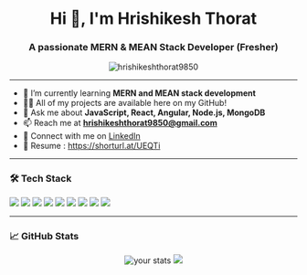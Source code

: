 <h1 align="center">Hi 👋, I'm Hrishikesh Thorat</h1>
<h3 align="center">A passionate MERN & MEAN Stack Developer (Fresher)</h3>

<p align="center">
  <img src="https://komarev.com/ghpvc/?username=hrishikeshthorat9850&label=Profile%20views&color=0e75b6&style=flat" alt="hrishikeshthorat9850" />
</p>

---

- 🌱 I’m currently learning **MERN and MEAN stack development**
- 🧑‍💻 All of my projects are available here on my GitHub!
- 💬 Ask me about **JavaScript, React, Angular, Node.js, MongoDB**
- 📫 Reach me at **hrishikeshthorat9850@gmail.com**
- 🔗 Connect with me on [LinkedIn](https://www.linkedin.com/in/hrishithorat/)
- 📄 Resume : https://shorturl.at/UEQTi

---

### 🛠️ Tech Stack
<p>
  <img src="https://img.shields.io/badge/HTML5-E34F26?logo=html5&logoColor=white" />
  <img src="https://img.shields.io/badge/CSS3-1572B6?logo=css3&logoColor=white" />
  <img src="https://img.shields.io/badge/JavaScript-F7DF1E?logo=javascript&logoColor=000" />
  <img src="https://img.shields.io/badge/React-20232A?logo=react&logoColor=61DAFB" />
  <img src="https://img.shields.io/badge/Angular-DD0031?logo=angular&logoColor=white" />
  <img src="https://img.shields.io/badge/Node.js-339933?logo=nodedotjs&logoColor=white" />
  <img src="https://img.shields.io/badge/Express.js-000000?logo=express&logoColor=white" />
  <img src="https://img.shields.io/badge/MongoDB-47A248?logo=mongodb&logoColor=white" />
  <img src="https://img.shields.io/badge/Git-F05032?logo=git&logoColor=white" />
</p>


---

### 📈 GitHub Stats
<p align="center">
  <img src="https://github-readme-stats.vercel.app/api?username=hrishikeshthorat9850&show_icons=true&theme=radical" alt="your stats" />
  <img src="https://github-readme-stats.vercel.app/api/top-langs/?username=hrishikeshthorat9850&layout=compact&theme=radical" />
</p>
